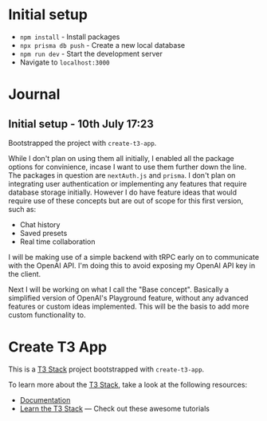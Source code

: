 # Initial setup

- `npm install` - Install packages
- `npx prisma db push` - Create a new local database
- `npm run dev` - Start the development server
- Navigate to `localhost:3000`

# Journal

## Initial setup - 10th July 17:23

Bootstrapped the project with `create-t3-app`.

While I don't plan on using them all initially, I enabled all the package options for convinience, incase I want to use them further down the line. The packages in question are `nextAuth.js` and `prisma`. I don't plan on integrating user authentication or implementing any features that require database storage initially. However I do have feature ideas that would require use of these concepts but are out of scope for this first version, such as:
- Chat history
- Saved presets
- Real time collaboration

I will be making use of a simple backend with tRPC early on to communicate with the OpenAI API. I'm doing this to avoid exposing my OpenAI API key in the client.

Next I will be working on what I call the "Base concept". Basically a simplified version of OpenAI's Playground feature, without any advanced features or custom ideas implemented. This will be the basis to add more custom functionality to.

# Create T3 App

This is a [T3 Stack](https://create.t3.gg/) project bootstrapped with `create-t3-app`.

To learn more about the [T3 Stack](https://create.t3.gg/), take a look at the following resources:

- [Documentation](https://create.t3.gg/)
- [Learn the T3 Stack](https://create.t3.gg/en/faq#what-learning-resources-are-currently-available) — Check out these awesome tutorials
